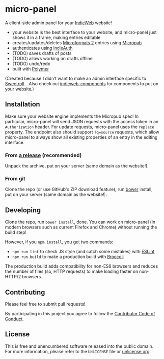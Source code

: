 # micro-panel

A client-side admin panel for your [IndieWeb](https://indiewebcamp.com) website!

- your website is the best interface to your website, and micro-panel just shows it in a frame, making entries editable
- creates/updates/deletes [Microformats 2](http://microformats.org/wiki/microformats2) entries using [Micropub](http://micropub.net/draft/)
- authenticates using [IndieAuth](https://indiewebcamp.com/IndieAuth)
- (TODO) saves drafts of posts
- (TODO) allows working on drafts offline
- (TODO) undo/redo
- built with [Polymer](https://www.polymer-project.org/1.0/)

(Created because I didn't want to make an admin interface specific to [Sweetroll](https://github.com/myfreeweb/sweetroll)… Also check out [indieweb-components](https://github.com/myfreeweb/indieweb-components) for components to put on your website.)

## Installation

Make sure your website engine implements the Micropub spec! In particular, micro-panel will send JSON requests with the access token in an `Authorization` header.
For update requests, micro-panel uses the `replace` property.
The endpoint also should support `?q=source` requests, which allow micro-panel to always show all existing properties of an entry in the editing interface.

### From [a release](https://github.com/myfreeweb/micro-panel/releases) (recommended)

Unpack the archive, put on your server (same domain as the website!).

### From git

Clone the repo (or use GitHub's ZIP download feature), run [bower](http://bower.io/) install, put on your server (same domain as the website!).

## Developing

Clone the repo, run `bower install`, done.
You can work on micro-panel (in modern browsers such as current Firefox and Chrome) without running the build step!

However, if you `npm install`, you get two commands:

- `npm run lint` to check JS style (and catch some mistakes) with [ESLint](http://eslint.org/)
- `npm run build` to make a production build with [Broccoli](https://github.com/broccolijs/broccoli)

The production build adds compatibility for non-ES6 browsers and reduces the number of files (so, HTTP requests) to make loading faster on non-HTTP/2 browsers. 

## Contributing

Please feel free to submit pull requests!

By participating in this project you agree to follow the [Contributor Code of Conduct](http://contributor-covenant.org/version/1/4/).

## License

This is free and unencumbered software released into the public domain.  
For more information, please refer to the `UNLICENSE` file or [unlicense.org](http://unlicense.org).
